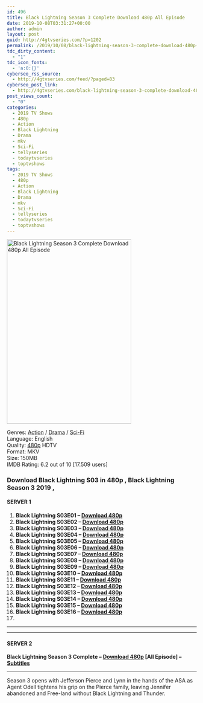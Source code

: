 ```yaml
---
id: 496
title: Black Lightning Season 3 Complete Download 480p All Episode
date: 2019-10-08T03:31:27+00:00
author: admin
layout: post
guid: http://4gtvseries.com/?p=1202
permalink: /2019/10/08/black-lightning-season-3-complete-download-480p-all-episode-2/
tdc_dirty_content:
  - "1"
tdc_icon_fonts:
  - 'a:0:{}'
cyberseo_rss_source:
  - http://4gtvseries.com/feed/?paged=83
cyberseo_post_link:
  - http://4gtvseries.com/black-lightning-season-3-complete-download-480p-all-episode/
post_views_count:
  - "0"
categories:
  - 2019 TV Shows
  - 480p
  - Action
  - Black Lightning
  - Drama
  - mkv
  - Sci-Fi
  - tellyseries
  - todaytvseries
  - toptvshows
tags:
  - 2019 TV Shows
  - 480p
  - Action
  - Black Lightning
  - Drama
  - mkv
  - Sci-Fi
  - tellyseries
  - todaytvseries
  - toptvshows
---
```

<img loading="lazy" class="aligncenter" src="https://4.bp.blogspot.com/-Oeylfz-6kFY/XZtgkzwvfsI/AAAAAAAAAZ8/z0fzt9dwjHA_enkHwLGIXPb5Q_3A6TMRACK4BGAYYCw/s1600/Black%2BLightning%2BSeason%2B3.jpg" alt="Black Lightning Season 3 Complete Download 480p All Episode" width="330" height="488" />

Genres: <a href="http://4gtvseries.com/tag/action/" data-wpel-link="internal">Action</a> /&nbsp;<a href="http://4gtvseries.com/tag/drama/" data-wpel-link="internal">Drama</a> / <a href="http://4gtvseries.com/tag/sci-fi/" data-wpel-link="internal">Sci-Fi</a>  
Language: English  
Quality:&nbsp;<a href="http://4gtvseries.com/tag/480p/" data-wpel-link="internal">480p</a>&nbsp;HDTV  
Format: MKV  
Size: 150MB  
IMDB Rating: 6.2 out of 10 [17.509 users]

### **Download Black Lightning S03 in 480p , Black Lightning Season 3 2019 ,&nbsp;**

#### <span><strong>SERVER 1</strong></span>

  1. **Black Lightning S03E01 – <a href="http://slink.dl480p.xyz/FTBB" data-wpel-link="external" target="_blank" rel="nofollow external noopener noreferrer" class="wpel-icon-left"><i class="wpel-icon fa fa-download" aria-hidden="true"></i>Download 480p</a>**
  2. **Black Lightning S03E02 – <a href="http://slink.dl480p.xyz/kbFRJ3" data-wpel-link="external" target="_blank" rel="nofollow external noopener noreferrer" class="wpel-icon-left"><i class="wpel-icon fa fa-download" aria-hidden="true"></i>Download 480p</a>**
  3. **Black Lightning S03E03 – <a href="http://slink.dl480p.xyz/JUNf" data-wpel-link="external" target="_blank" rel="nofollow external noopener noreferrer" class="wpel-icon-left"><i class="wpel-icon fa fa-download" aria-hidden="true"></i>Download 480p</a>**
  4. **Black Lightning S03E04 – <a href="http://slink.dl480p.xyz/TrmgqbnE" data-wpel-link="external" target="_blank" rel="nofollow external noopener noreferrer" class="wpel-icon-left"><i class="wpel-icon fa fa-download" aria-hidden="true"></i>Download 480p</a>**
  5. **Black Lightning S03E05 – <a href="http://slink.dl480p.xyz/vrIu" data-wpel-link="external" target="_blank" rel="nofollow external noopener noreferrer" class="wpel-icon-left"><i class="wpel-icon fa fa-download" aria-hidden="true"></i>Download 480p</a>**
  6. **Black Lightning S03E06 – <a href="http://slink.dl480p.xyz/VH2kk" data-wpel-link="external" target="_blank" rel="nofollow external noopener noreferrer" class="wpel-icon-left"><i class="wpel-icon fa fa-download" aria-hidden="true"></i>Download 480p</a>**
  7. **Black Lightning S03E07 – <a href="http://slink.dl480p.xyz/N2RMJn5t" data-wpel-link="external" target="_blank" rel="nofollow external noopener noreferrer" class="wpel-icon-left"><i class="wpel-icon fa fa-download" aria-hidden="true"></i>Download 480p</a>**
  8. **Black Lightning S03E08 – <a href="http://slink.dl480p.xyz/gqKPQ" data-wpel-link="external" target="_blank" rel="nofollow external noopener noreferrer" class="wpel-icon-left"><i class="wpel-icon fa fa-download" aria-hidden="true"></i>Download 480p</a>**
  9. **Black Lightning S03E09 – <a href="http://slink.dl480p.xyz/hHr7" data-wpel-link="external" target="_blank" rel="nofollow external noopener noreferrer" class="wpel-icon-left"><i class="wpel-icon fa fa-download" aria-hidden="true"></i>Download 480p</a>**
 10. **Black Lightning S03E10 – <a href="http://slink.dl480p.xyz/aIHr" data-wpel-link="external" target="_blank" rel="nofollow external noopener noreferrer" class="wpel-icon-left"><i class="wpel-icon fa fa-download" aria-hidden="true"></i>Download 480p</a>**
 11. **Black Lightning S03E11 – <a href="http://slink.dl480p.xyz/l9VygHo2" data-wpel-link="external" target="_blank" rel="nofollow external noopener noreferrer" class="wpel-icon-left"><i class="wpel-icon fa fa-download" aria-hidden="true"></i>Download 480p</a>**
 12. **Black Lightning S03E12 – <a href="http://slink.dl480p.xyz/AZKNlI5" data-wpel-link="external" target="_blank" rel="nofollow external noopener noreferrer" class="wpel-icon-left"><i class="wpel-icon fa fa-download" aria-hidden="true"></i>Download 480p</a>**
 13. **Black Lightning S03E13 – <a href="http://slink.dl480p.xyz/z5M2VT" data-wpel-link="external" target="_blank" rel="nofollow external noopener noreferrer" class="wpel-icon-left"><i class="wpel-icon fa fa-download" aria-hidden="true"></i>Download 480p</a>**
 14. **Black Lightning S03E14 – <a href="http://slink.dl480p.xyz/oxcj" data-wpel-link="external" target="_blank" rel="nofollow external noopener noreferrer" class="wpel-icon-left"><i class="wpel-icon fa fa-download" aria-hidden="true"></i>Download 480p</a>**
 15. **Black Lightning S03E15 – <a href="http://slink.dl480p.xyz/eg8HKc" data-wpel-link="external" target="_blank" rel="nofollow external noopener noreferrer" class="wpel-icon-left"><i class="wpel-icon fa fa-download" aria-hidden="true"></i>Download 480p</a>**
 16. **Black Lightning S03E16 – <a href="http://slink.dl480p.xyz/qnBuetS0" data-wpel-link="external" target="_blank" rel="nofollow external noopener noreferrer" class="wpel-icon-left"><i class="wpel-icon fa fa-download" aria-hidden="true"></i>Download 480p</a>**
 17. 

* * *

* * *

#### <span><strong>SERVER 2</strong></span>

**Black Lightning Season 3 Complete – <a href="http://dl480p.xyz/968/" data-wpel-link="external" target="_blank" rel="nofollow external noopener noreferrer" class="wpel-icon-left"><i class="wpel-icon fa fa-download" aria-hidden="true"></i>Download 480p</a> [All Episode] – <a href="https://subscene.com/subtitles/black-lightning-third-season" data-wpel-link="external" target="_blank" rel="nofollow external noopener noreferrer" class="wpel-icon-left"><i class="wpel-icon fa fa-download" aria-hidden="true"></i>Subtitles</a>**

* * *

Season 3 opens with Jefferson Pierce and Lynn in the hands of the ASA as Agent Odell tightens his grip on the Pierce family, leaving Jennifer abandoned and Free-land without Black Lightning and Thunder.

<div align="center">
</div>